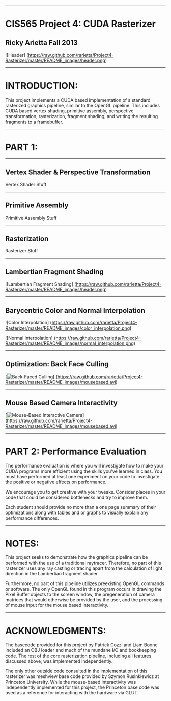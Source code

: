 -------------------------------------------------------------------------------
CIS565 Project 4: CUDA Rasterizer
===============================================================================
Ricky Arietta Fall 2013
-------------------------------------------------------------------------------

![Header] (https://raw.github.com/rarietta/Project4-Rasterizer/master/README_images/header.png)

-------------------------------------------------------------------------------
INTRODUCTION:
===============================================================================

This project implements a CUDA based implementation of a standard rasterized 
graphics pipeline, similar to the OpenGL pipeline. This includes CUDA based 
vertex shading, primitive assembly, perspective transformation, rasterization, 
fragment shading, and writing the resulting fragments to a framebuffer. 

-------------------------------------------------------------------------------
PART 1: 
===============================================================================
-------------------------------------------------------------------------------
Vertex Shader & Perspective Transformation
-------------------------------------------------------------------------------

Vertex Shader Stuff

-------------------------------------------------------------------------------
Primitive Assembly
-------------------------------------------------------------------------------

Primitive Assembly Stuff

-------------------------------------------------------------------------------
Rasterization
-------------------------------------------------------------------------------

Rasterizer Stuff

-------------------------------------------------------------------------------
Lambertian Fragment Shading
-------------------------------------------------------------------------------

![Lambertian Fragment Shading] (https://raw.github.com/rarietta/Project4-Rasterizer/master/README_images/header.png)

-------------------------------------------------------------------------------
Barycentric Color and Normal Interpolation
-------------------------------------------------------------------------------

![Color Interpolation] (https://raw.github.com/rarietta/Project4-Rasterizer/master/README_images/color_interpolation.png)

![Normal Interpolation] (https://raw.github.com/rarietta/Project4-Rasterizer/master/README_images/normal_interpolation.png)

-------------------------------------------------------------------------------
Optimization: Back Face Culling
-------------------------------------------------------------------------------

[![Back-Faced Culling](https://raw.github.com/rarietta/Project4-Rasterizer/master/README_images/video_shot_1.png)] (https://raw.github.com/rarietta/Project4-Rasterizer/master/README_images/mousebased.avi)

-------------------------------------------------------------------------------
Mouse Based Camera Interactivity
-------------------------------------------------------------------------------

[![Mouse-Based Interactive Camera](https://raw.github.com/rarietta/Project4-Rasterizer/master/README_images/video_shot_2.png)] (https://raw.github.com/rarietta/Project4-Rasterizer/master/README_images/mousebased.avi)

-------------------------------------------------------------------------------
PART 2: Performance Evaluation
===============================================================================
The performance evaluation is where you will investigate how to make your CUDA
programs more efficient using the skills you've learned in class. You must have
performed at least one experiment on your code to investigate the positive or
negative effects on performance. 

We encourage you to get creative with your tweaks. Consider places in your code
that could be considered bottlenecks and try to improve them. 

Each student should provide no more than a one page summary of their
optimizations along with tables and or graphs to visually explain any
performance differences.

-------------------------------------------------------------------------------
NOTES:
===============================================================================

This project seeks to demonstrate how the graphics pipeline can be performed
with the use of a traditional raytracer. Therefore, no part of this rasterizer
uses any ray casting or tracing apart from the calculation of light direction 
in the Lambertian fragment shader.

Furthermore, no part of this pipeline utilizes preexisting OpenGL commands or
software. The only OpenGL found in this program occurs in drawing the Pixel Buffer
objects to the screen window, the pregeneration of camera matrices that would
otherwise be provided by the user, and the processing of mouse input for the
mouse based interactivity.

-------------------------------------------------------------------------------
ACKNOWLEDGMENTS:
===============================================================================

The basecode provided for this project by Patrick Cozzi and Liam Boone included 
an OBJ loader and much of the mundane I/O and bookkeeping code. The rest of the 
core rasterization pipeline, including all features discussed above, was 
implemented independently.

The only other outside code consulted in the implementation of this rasterizer
was meshview base code provided by Szymon Rusinkiewicz at Princeton University.
While the mouse-based interactivity was independently implemented for this project,
the Princeton base code was used as a reference for interacting with the hardware
via GLUT.

